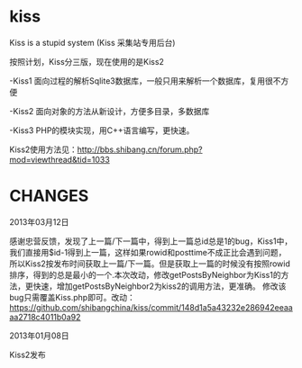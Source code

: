 kiss
====

Kiss is a stupid system (Kiss 采集站专用后台)

按照计划，Kiss分三版，现在使用的是Kiss2

-Kiss1 面向过程的解析Sqlite3数据库，一般只用来解析一个数据库，复用很不方便

-Kiss2 面向对象的方法从新设计，方便多目录，多数据库

-Kiss3 PHP的模块实现，用C++语言编写，更快速。

Kiss2使用方法见：http://bbs.shibang.cn/forum.php?mod=viewthread&tid=1033

CHANGES
======
2013年03月12日

感谢忠营反馈，发现了上一篇/下一篇中，得到上一篇总id总是1的bug，Kiss1中，我们直接用$id-1得到上一篇，这样如果rowid和posttime不成正比会遇到问题，所以Kiss2按发布时间获取上一篇/下一篇。但是获取上一篇的时候没有按照rowid排序，得到的总是最小的一个.本次改动，修改getPostsByNeighbor为Kiss1的方法，更快速，增加getPostsByNeighbor2为kiss2的调用方法，更准确。
修改该bug只需覆盖Kiss.php即可。改动：https://github.com/shibangchina/kiss/commit/148d1a5a43232e286942eeaaaa2718c4011b0a92

2013年01月08日

Kiss2发布
